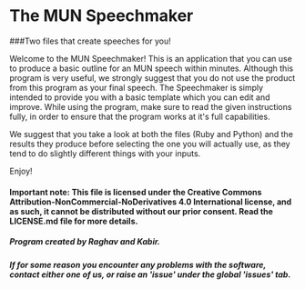 # The MUN Speechmaker
###Two files that create speeches for you! 

Welcome to the MUN Speechmaker! This is an application that you can use to produce a basic outline for an MUN speech within minutes. Although this program is very useful, we strongly suggest that you do not use the product from this program as your final speech. The Speechmaker is simply intended to provide you with a basic template which you can edit and improve. While using the program, make sure to read the given instructions fully, in order to ensure that the program works at it's full capabilities.

We suggest that you take a look at both the files (Ruby and Python) and the results they produce before selecting the one you will actually use, as they tend to do slightly different things with your inputs.
 
Enjoy!

#### Important note: This file is licensed under the Creative Commons Attribution-NonCommercial-NoDerivatives 4.0 International license, and as such, it cannot be distributed without our prior consent. Read the LICENSE.md file for more details.

##### Program created by Raghav and Kabir.

##### If for some reason you encounter any problems with the software, contact either one of us, or raise an 'issue' under the global 'issues' tab.
